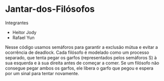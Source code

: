 # Jantar-dos-Filósofos

Integrantes
- Heitor Jody
- Rafael Yun

Nesse código usamos semáforos para garantir a exclusão mútua e evitar a ocorrência de deadlock. 
Cada filósofo é modelado como um processo separado, que tenta pegar os garfos (representados pelos semáforos S) à sua esquerda e à sua direita antes de começar a comer. 
Se um filósofo não consegue pegar ambos os garfos, ele libera o garfo que pegou e espera por um sinal para tentar novamente.
